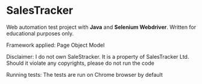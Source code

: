 ﻿# SalesTracker 

Web automation test project with **Java** and **Selenium Webdriver**.
Written for educational purposes only. 

Framework applied: Page Object Model

Disclaimer: I do not own SaleStracker. It is a property of SalesTracker Ltd.
Should it violate any copyrights, please do not run the code

Running tests: The tests are run on Chrome browser by default
